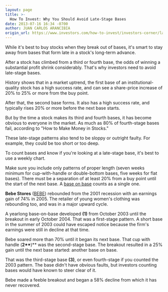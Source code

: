 ```yaml
---
layout: page
title: >-
  How To Invest: Why You Should Avoid Late-Stage Bases
date: 2013-07-16 16:34 -0700
author: JUAN CARLOS ARANCIBIA
origin_url: https://www.investors.com/how-to-invest/investors-corner/late-stage-base-should-be-avoided/
---
```


While it's best to buy stocks when they break out of bases, it's smart to stay away from bases that form late in a stock's long-term advance.

After a stock has climbed from a third or fourth base, the odds of winning a substantial profit shrink considerably. That's why investors need to avoid late-stage bases.

History shows that in a market uptrend, the first base of an institutional-quality stock has a high success rate, and can see a share-price increase of 20% to 25% or more from the buy point.

After that, the second base forms. It also has a high success rate, and typically rises 20% or more before the next base starts.

But by the time a stock makes its third and fourth bases, it has become obvious to everyone in the market. As much as 80% of fourth-stage bases fail, according to "How to Make Money in Stocks."

These late-stage patterns also tend to be sloppy or outright faulty. For example, they could be too short or too deep.

To count bases and know if you're looking at a late-stage base, it's best to use a weekly chart.

Make sure you include only patterns of proper length (seven weeks minimum for cup-with-handle or double-bottom bases, five weeks for flat bases). There must be a separation of at least 20% from a buy point until the start of the next base. A [base on base](http://education.investors.com/investors-corner/594152-how-to-invest-in-stocks-using-base-on-base-pattern.htm?Ntt=dollar-tree-alan-elliott-base-on-base) counts as a single one.

**Bebe Stores** ([BEBE](https://research.investors.com/quote.aspx?symbol=BEBE)) rebounded from the 2001 recession with an earnings gain of 74% in 2005. The retailer of young women's clothing was rebounding too, and was in a major upward cycle.

A yearlong base-on-base developed **(1)** from October 2003 until the breakout in early October 2004. That was a first-stage pattern. A short base in the summer of 2003 could have escaped notice because the firm's earnings were still in decline at that time.

Bebe soared more than 70% until it began its next base. That cup with handle (**2\*\***)\*\* was the second-stage base. The breakout resulted in a 25% gain until the next base started: another base on base.

That was the third-stage base **(3)**, or even fourth-stage if you counted the 2003 pattern. The base didn't have obvious faults, but investors counting bases would have known to steer clear of it.

Bebe made a feeble breakout and began a 58% decline from which it has never recovered.
